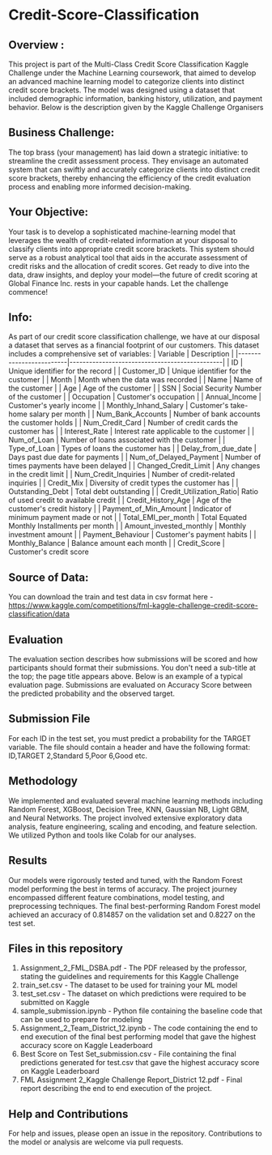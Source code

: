 # Credit-Score-Classification
## Overview : 
This project is part of the Multi-Class Credit Score Classification Kaggle Challenge under the Machine Learning coursework, that aimed to develop an advanced machine learning model to categorize clients into distinct credit score brackets. The model was designed using a dataset that included demographic information, banking history, utilization, and payment behavior. Below is the description given by the Kaggle Challenge Organisers

## Business Challenge:
The top brass (your management) has laid down a strategic initiative: to streamline the credit assessment process. They envisage an automated system that can swiftly and accurately categorize clients into distinct credit score brackets, thereby enhancing the efficiency of the credit evaluation process and enabling more informed decision-making.

## Your Objective:
Your task is to develop a sophisticated machine-learning model that leverages the wealth of credit-related information at your disposal to classify clients into appropriate credit score brackets. This system should serve as a robust analytical tool that aids in the accurate assessment of credit risks and the allocation of credit scores.
Get ready to dive into the data, draw insights, and deploy your model—the future of credit scoring at Global Finance Inc. rests in your capable hands. Let the challenge commence!

## Info:
As part of our credit score classification challenge, we have at our disposal a dataset that serves as a financial footprint of our customers. This dataset includes a comprehensive set of variables:
| Variable                | Description                                   |
|-------------------------|-----------------------------------------------|
| ID                      | Unique identifier for the record              |
| Customer_ID             | Unique identifier for the customer            |
| Month                   | Month when the data was recorded              |
| Name                    | Name of the customer                          |
| Age                     | Age of the customer                           |
| SSN                     | Social Security Number of the customer        |
| Occupation              | Customer's occupation                         |
| Annual_Income           | Customer's yearly income                      |
| Monthly_Inhand_Salary   | Customer's take-home salary per month         |
| Num_Bank_Accounts       | Number of bank accounts the customer holds    |
| Num_Credit_Card         | Number of credit cards the customer has       |
| Interest_Rate           | Interest rate applicable to the customer      |
| Num_of_Loan             | Number of loans associated with the customer  |
| Type_of_Loan            | Types of loans the customer has               |
| Delay_from_due_date     | Days past due date for payments               |
| Num_of_Delayed_Payment  | Number of times payments have been delayed    |
| Changed_Credit_Limit    | Any changes in the credit limit               |
| Num_Credit_Inquiries    | Number of credit-related inquiries            |
| Credit_Mix              | Diversity of credit types the customer has    |
| Outstanding_Debt        | Total debt outstanding                        |
| Credit_Utilization_Ratio| Ratio of used credit to available credit      |
| Credit_History_Age      | Age of the customer's credit history          |
| Payment_of_Min_Amount   | Indicator of minimum payment made or not      |
| Total_EMI_per_month     | Total Equated Monthly Installments per month  |
| Amount_invested_monthly | Monthly investment amount                     |
| Payment_Behaviour       | Customer's payment habits                     |
| Monthly_Balance         | Balance amount each month                     |
| Credit_Score            | Customer's credit score  

## Source of Data: 

You can download the train and test data in csv format here - https://www.kaggle.com/competitions/fml-kaggle-challenge-credit-score-classification/data

## Evaluation
The evaluation section describes how submissions will be scored and how participants should format their submissions. You don't need a sub-title at the top; the page title appears above. Below is an example of a typical evaluation page. Submissions are evaluated on Accuracy Score between the predicted probability and the observed target.

## Submission File
For each ID in the test set, you must predict a probability for the TARGET variable. The file should contain a header and have the following format:
ID,TARGET
2,Standard
5,Poor
6,Good
etc.

## Methodology
We implemented and evaluated several machine learning methods including Random Forest, XGBoost, Decision Tree, KNN, Gaussian NB, Light GBM, and Neural Networks. The project involved extensive exploratory data analysis, feature engineering, scaling and encoding, and feature selection. We utilized Python and tools like Colab for our analyses.

## Results
Our models were rigorously tested and tuned, with the Random Forest model performing the best in terms of accuracy. The project journey encompassed different feature combinations, model testing, and preprocessing techniques. The final best-performing Random Forest model achieved an accuracy of 0.814857 on the validation set and 0.8227 on the test set.

## Files in this repository
1. Assignment_2_FML_DSBA.pdf - The PDF released by the professor, stating the guidelines and requirements for this Kaggle Challenge
2. train_set.csv - The dataset to be used for training your ML model
3. test_set.csv - The dataset on which predictions were required to be submitted on Kaggle
4. sample_submission.ipynb - Python file containing the baseline code that can be used to prepare for modeling
5. Assignment_2_Team_District_12.ipynb - The code containing the end to end execution of the final best performing model that gave the highest accuracy score on Kaggle Leaderboard
6. Best Score on Test Set_submission.csv - File containing the final predictions generated for test.csv that gave the highest accuracy score on Kaggle Leaderboard
7. FML Assignment 2_Kaggle Challenge Report_District 12.pdf - Final report describing the end to end execution of the project.

## Help and Contributions
For help and issues, please open an issue in the repository. Contributions to the model or analysis are welcome via pull requests.

